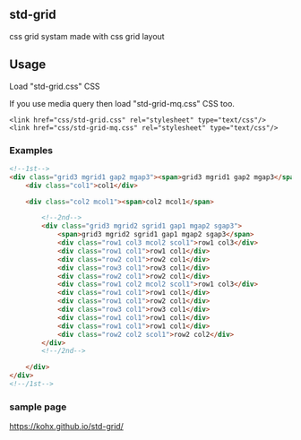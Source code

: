 ## std-grid

css grid systam made with css grid layout

## Usage

Load "std-grid.css" CSS

If you use media query then load "std-grid-mq.css" CSS too.

```
<link href="css/std-grid.css" rel="stylesheet" type="text/css"/>
<link href="css/std-grid-mq.css" rel="stylesheet" type="text/css"/>
```

### Examples

```html
<!--1st-->
<div class="grid3 mgrid1 gap2 mgap3"><span>grid3 mgrid1 gap2 mgap3</span>
    <div class="col1">col1</div>

    <div class="col2 mcol1"><span>col2 mcol1</span>

        <!--2nd-->
        <div class="grid3 mgrid2 sgrid1 gap1 mgap2 sgap3">
            <span>grid3 mgrid2 sgrid1 gap1 mgap2 sgap3</span>
            <div class="row1 col3 mcol2 scol1">row1 col3</div>
            <div class="row1 col1">row1 col1</div>
            <div class="row2 col1">row2 col1</div>
            <div class="row3 col1">row3 col1</div>
            <div class="row2 col1">row2 col1</div>
            <div class="row1 col2 mcol2 scol1">row1 col3</div>
            <div class="row1 col1">row1 col1</div>
            <div class="row1 col1">row2 col1</div>
            <div class="row3 col1">row3 col1</div>
            <div class="row1 col1">row1 col1</div>
            <div class="row1 col1">row1 col1</div>
            <div class="row2 col2 scol1">row2 col2</div>
        </div>
        <!--/2nd-->

    </div>
</div>
<!--/1st-->
```

### sample page
https://kohx.github.io/std-grid/
